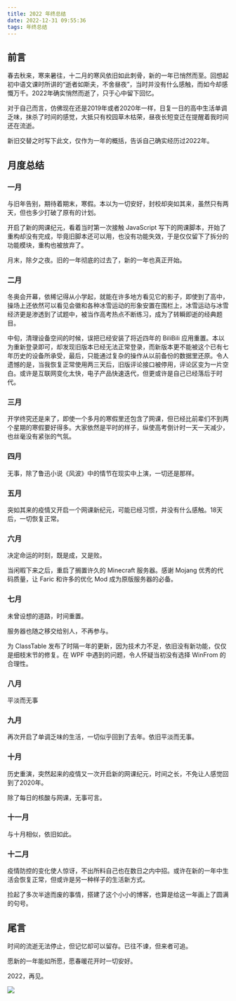 ```yaml
---
title: 2022 年终总结
date: 2022-12-31 09:55:36
tags: 年终总结
---
```

## 前言

春去秋来，寒来暑往，十二月的寒风依旧如此刺骨，新的一年已悄然而至。回想起初中语文课时所讲的“逝者如斯夫，不舍昼夜”，当时并没有什么感触，而如今却感慨万千。2022年确实悄然而逝了，只于心中留下回忆。

对于自己而言，仿佛现在还是2019年或者2020年一样，日复一日的高中生活单调乏味，抹杀了时间的感觉，大抵只有校园草木枯荣，昼夜长短变迁在提醒着我时间还在流逝。

新旧交替之时写下此文，仅作为一年的概括，告诉自己确实经历过2022年。

## 月度总结

### 一月

与旧年告别，期待着期末，寒假。本以为一切安好，封校却突如其来，虽然只有两天，但也多少打破了原有的计划。

开启了新的网课纪元，看着当时第一次接触 JavaScript 写下的网课脚本，开始了重构却没有完成，毕竟旧脚本还可以用，也没有功能失效，于是仅仅留下了拆分的功能模块，重构也被放弃了。

月末，除夕之夜。旧的一年彻底的过去了，新的一年也真正开始。

### 二月

冬奥会开幕，依稀记得从小学起，就能在许多地方看见它的影子，即使到了高中，操场上还依然可以看见会徽和各种冰雪运动的形象安置在围栏上，冰雪运动与冰雪经济更是渗透到了试题中，被当作高考热点不断练习，成为了转瞬即逝的经典题目。

中旬，清理设备空间的时候，误把已经安装了将近四年的 BiliBili 应用重置。本以为重新登录即可，却发现旧版本已经无法正常登录，而新版本更不能被这个已有七年历史的设备所承受，最后，只能通过复杂的操作从以前备份的数据里还原。令人遗憾的是，当我恢复正常使用两三天后，旧版评论接口被停用，评论区变为一片空白。或许是互联网变化太快，电子产品快速迭代，但更或许是自己已经落后于时代。

### 三月

开学终究还是来了，即使一个多月的寒假里还包含了网课，但已经比前辈们不到两个星期的寒假要好得多。大家依然是平时的样子，纵使高考倒计时一天一天减少，也丝毫没有紧张的气氛。

### 四月

无事，除了鲁迅小说《风波》中的情节在现实中上演，一切还是那样。

### 五月

突如其来的疫情又开启一个网课新纪元，可能已经习惯，并没有什么感触。18天后，一切恢复正常。

### 六月

决定命运的时刻，既是成，又是败。

当闲暇下来之后，重启了搁置许久的 Minecraft 服务器。感谢 Mojang 优秀的代码质量，让 Faric 和许多的优化 Mod 成为原版服务器的必备。

### 七月

未曾设想的道路，时间重置。

服务器也随之移交给别人，不再参与。

为 ClassTable 发布了时隔一年的更新，因为技术力不足，依旧没有新功能，仅仅是细枝末节的修复。在 WPF 中遇到的问题，令人怀疑当初没有选择 WinFrom 的合理性。

### 八月

平淡而无事

### 九月

再次开启了单调乏味的生活，一切似乎回到了去年。依旧平淡而无事。

### 十月

历史重演，突然起来的疫情又一次开启新的网课纪元，时间之长，不免让人感觉回到了2020年。

除了每日的核酸与网课，无事可言。

### 十一月

与十月相似，依旧如此。

### 十二月

疫情防控的变化使人惊讶，不出所料自己也在数日之内中招。或许在新的一年中生活会恢复正常，但或许是另一种样子的生活新方式。

捡起了多次半途而废的事情，搭建了这个小小的博客，也算是给这一年画上了圆满的句号。

## 尾言

时间的流逝无法停止，但记忆却可以留存。已往不谏，但来者可追。

愿新的一年能如所愿，愿春暖花开时一切安好。

2022，再见。

![](sky-of-the-last-day-in-2022.webp)
